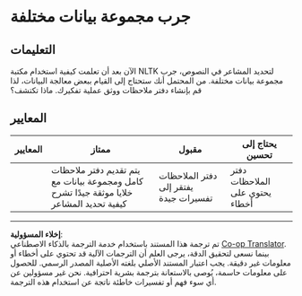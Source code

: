 <!--
CO_OP_TRANSLATOR_METADATA:
{
  "original_hash": "daf144daa552da6a7d442aff6f3e77d8",
  "translation_date": "2025-08-29T14:38:45+00:00",
  "source_file": "6-NLP/5-Hotel-Reviews-2/assignment.md",
  "language_code": "ar"
}
-->
# جرب مجموعة بيانات مختلفة

## التعليمات

الآن بعد أن تعلمت كيفية استخدام مكتبة NLTK لتحديد المشاعر في النصوص، جرب مجموعة بيانات مختلفة. من المحتمل أنك ستحتاج إلى القيام ببعض معالجة البيانات، لذا قم بإنشاء دفتر ملاحظات ووثق عملية تفكيرك. ماذا تكتشف؟

## المعايير

| المعايير | ممتاز                                                                                                             | مقبول                                   | يحتاج إلى تحسين        |
| -------- | ----------------------------------------------------------------------------------------------------------------- | --------------------------------------- | ---------------------- |
|          | يتم تقديم دفتر ملاحظات كامل ومجموعة بيانات مع خلايا موثقة جيدًا تشرح كيفية تحديد المشاعر                          | دفتر الملاحظات يفتقر إلى تفسيرات جيدة  | دفتر الملاحظات يحتوي على أخطاء |

---

**إخلاء المسؤولية**:  
تم ترجمة هذا المستند باستخدام خدمة الترجمة بالذكاء الاصطناعي [Co-op Translator](https://github.com/Azure/co-op-translator). بينما نسعى لتحقيق الدقة، يرجى العلم أن الترجمات الآلية قد تحتوي على أخطاء أو معلومات غير دقيقة. يجب اعتبار المستند الأصلي بلغته الأصلية المصدر الرسمي. للحصول على معلومات حاسمة، يُوصى بالاستعانة بترجمة بشرية احترافية. نحن غير مسؤولين عن أي سوء فهم أو تفسيرات خاطئة ناتجة عن استخدام هذه الترجمة.